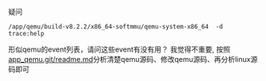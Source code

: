 疑问

```/app/qemu/build-v8.2.2/x86_64-softmmu/qemu-system-x86_64  -d trace:help```

形似qemu的event列表，请问这些event有没有用？ 我觉得不重要,  按照[app_qemu.git/readme.md](http://giteaz:3000/frida_analyze_app_src/app_qemu/src/branch/tag/fridaAnlzAp/release/readme.md)分析清楚qemu源码、修改qemu源码、再分析linux源码即可